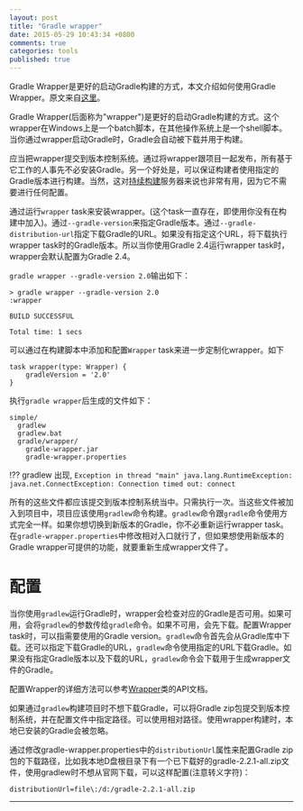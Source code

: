 ```yaml
---
layout: post
title: "Gradle wrapper"
date: 2015-05-29 10:43:34 +0800
comments: true
categories: tools
published: true
---
```

Gradle Wrapper是更好的启动Gradle构建的方式，本文介绍如何使用Gradle Wrapper。原文来自[这里](https://docs.gradle.org/current/userguide/gradle_wrapper.html)。

<!--more-->

Gradle Wrapper(后面称为"wrapper")是更好的启动Gradle构建的方式。这个wrapper在Windows上是一个batch脚本，在其他操作系统上是一个shell脚本。当你通过wrapper启动Gradle时，Gradle会自动被下载并用于构建。

应当把wrapper提交到版本控制系统。通过将wrapper跟项目一起发布，所有基于它工作的人事先不必安装Gradle。另一个好处是，可以保证构建者使用指定的Gradle版本进行构建。当然，这对[持续构建](http://en.wikipedia.org/wiki/Continuous_integration)服务器来说也非常有用，因为它不需要进行任何配置。

通过运行`wrapper` task来安装wrapper。(这个task一直存在，即使用你没有在构建中加入)。通过`--gradle-version`来指定Gradle版本。通过`--gradle-distribution-url`指定下载Gradle的URL。如果没有指定这个URL，将下载执行wrapper task时的Gradle版本。所以当你使用Gradle 2.4运行wrapper task时，wrapper会默认配置为Gradle 2.4。

`gradle wrapper --gradle-version 2.0`输出如下：

```
> gradle wrapper --gradle-version 2.0
:wrapper

BUILD SUCCESSFUL

Total time: 1 secs
```

可以通过在构建脚本中添加和配置`Wrapper` task来进一步定制化wrapper。如下

```
task wrapper(type: Wrapper) {
    gradleVersion = '2.0'
}
```

执行`gradle wrapper`后生成的文件如下：

```
simple/
  gradlew
  gradlew.bat
  gradle/wrapper/
    gradle-wrapper.jar
    gradle-wrapper.properties
```

!?? gradlew 出现, `Exception in thread "main" java.lang.RuntimeException: java.net.ConnectException: Connection timed out: connect`


所有的这些文件都应该提交到版本控制系统当中。只需执行一次。当这些文件被加入到项目中，项目应该使用`gradlew`命令构建。`gradlew`命令跟`gradle`命令使用方式完全一样。如果你想切换到新版本的Gradle，你不必重新运行wrapper task。在`gradle-wrapper.properties`中修改相对入口就行了，但如果想使用新版本的Gradle wrapper可提供的功能，就要重新生成wrapper文件了。

# 配置
当你使用`gradlew`运行Gradle时，wrapper会检查对应的Gradle是否可用。如果可用，会将`gradlew`的参数传给`gradle`命令。如果不可用，会先下载。配置Wrapper task时，可以指需要使用的Gradle version。`gradlew`命令首先会从Gradle库中下载。还可以指定下载Gradle的URL，`gradlew`命令使用指定的URL下载Gradle。如果没有指定Gradle版本以及下载的URL，`gradlew`命令会下载用于生成wrapper文件的Gradle。

配置Wrapper的详细方法可以参考[Wrapper](https://docs.gradle.org/current/dsl/org.gradle.api.tasks.wrapper.Wrapper.html)类的API文档。

如果通过`gradlew`构建项目时不想下载Gradle，可以将Gradle zip包提交到版本控制系统，并在配置文件中指定路径。可以使用相对路径。使用wrapper构建时，本地已安装的Gradle会被忽略。

通过修改gradle-wrapper.properties中的`distributionUrl`属性来配置Gradle zip包的下载路径，比如我本地D盘根目录下有一个已下载好的gradle-2.2.1-all.zip文件，使用gradlew时不想从官网下载，可以这样配置(注意转义字符)：

```
distributionUrl=file\:/d:/gradle-2.2.1-all.zip
```

---

